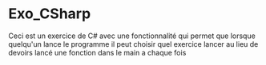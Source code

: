 # Exo_CSharp
Ceci est un exercice de C# avec une fonctionnalité qui permet que lorsque quelqu'un lance le programme il peut choisir quel exercice lancer au lieu de devoirs lancé une fonction dans le main a chaque fois
